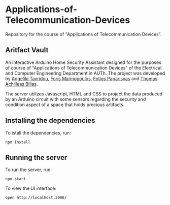 # Applications-of-Telecommunication-Devices
Repository for the course of "Applications of Telecommunication Devices".

## Aritfact Vault
An interactive Arduino Home Security Assistant designed for the purposes of course of "Applications of Telecommunication Devices" of the Electrical and Computer Engineering Department in AUTh. The project was developed by [Aggeliki Tavridou](https://github.com/aggelikit), [Foris Marinopoulos](https://github.com/Forhs-M), [Fotios Paparisvas](https://github.com/FotiosPaparisvas) and [Thomas Achilleas Billas](https://github.com/tmpillas).

The server utilizes Javascript, HTML and CSS to project the data produced by an Arduino circuit with some sensors regarding the security and condition aspect of a space that holds precious artifacts.

## Installing the dependencies
To istall the dependencies, run:

```
npm install
```

## Running the server
To run the server, run:

```
npm start
```

To view the UI interface:

```
open http://localhost:3000/
```

